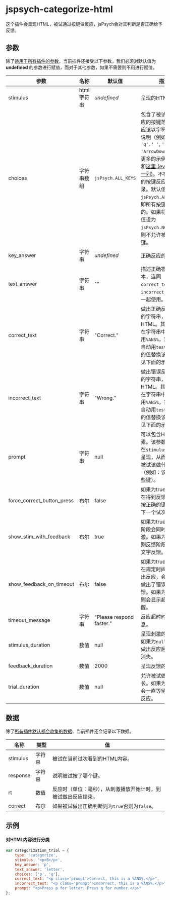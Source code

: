 # jspsych-categorize-html

这个插件会呈现HTML，被试通过按键做反应，jsPsych会对其判断是否正确给予反馈。

## 参数

除了[适用于所有插件的参数](/overview/plugins.html#parameters-available-in-all-plugins)，当前插件还接受以下参数。我们必须对默认值为 **undefined** 的参数进行赋值，而对于其他参数，如果不需要则不用进行赋值。

| 参数                       | 名称             | 默认值                   | 描述                                                         |
| -------------------------- | ---------------- | ------------------------ | ------------------------------------------------------------ |
| stimulus                   | html字符串       | *undefined*              | 呈现的HTML内容                        |
| choices                        | 字符串数组 | `jsPsych.ALL_KEYS` | 包含了被试可以做反应的按键范围。按键应该以字符串的形式说明（例如：`'a'`, `'q'`, `' '`, `'Enter'`, `'ArrowDown'`）—— 更多的示例参见[这里](https://developer.mozilla.org/en-US/docs/Web/API/KeyboardEvent/key/Key_Values)和[这里 (event.key一列)](https://www.freecodecamp.org/news/javascript-keycode-list-keypress-event-key-codes/)。不在范围内的按键反应不会被记录。默认值是`jsPsych.ALL_KEYS`，即所有按键都是有效的。如果将当前参数值设为`jsPsych.NO_KEYS`，则不允许被试按任何键。 |
| key_answer                     | 字符串     | *undefined*        | 正确反应的按键名。                                           |
| text_answer                    | 字符串     | ""                 | 描述正确答案的文本，连同`correct_text`和`incorrect_text`参数一起使用。 |
| correct_text                   | 字符串     | "Correct."         | 做出正确反应时呈现的字符串，可以包含HTML。其中，可以在字符串中使用`%ANS%`，实验中会自动用`test_answer`的值替换该部分（详见下面的示例）。 |
| incorrect_text                 | 字符串     | "Wrong."           | 做出错误反应时呈现的字符串，可以包含HTML。其中，可以在字符串中使用`%ANS%`，实验中会自动用`test_answer`的值替换该部分（详见下面的示例）。 |
| prompt                     | 字符串           | null                     | 可以包含HTML元素。该参数的内容会在`stimulus`下面进行呈现，从而起到提示被试该做什么的作用（例如：该按哪个/些键）。 |
| force_correct_button_press | 布尔          | false                    | 如果为true，则被试在得到反馈后必须再按正确的键才能进行下一个试次。 |
| show_stim_with_feedback    | 布尔        | true                     | 如果为true，则反馈阶段会同时呈现刺激。如果为false，则反馈阶段只会呈现文字反馈。 |
| show_feedback_on_timeout   | 布尔        | false                    | 如果为true，若被试在规定时间内没有做出反应，会呈现被试做出了错误反应的反馈。如果为false，则会显示超时的提醒。 |
| timeout_message            | 字符串        | "Please respond faster." | 反应超时时呈现的消息。 |
| stimulus_duration          | 数值        | null                     | 呈现刺激的毫秒数。如果为`null`，则被试做出反应后刺激才会消失。 |
| feedback_duration          | 数值          | 2000                     | 呈现反馈的毫秒数。    |
| trial_duration             | 数值        | null                     | 允许被试做反应的时长。如果为`null`，则会一直等待被试做出反应。 |

## 数据

除了[所有插件默认都会收集的数据](/overview/plugins.html#data-collected-by-all-plugins)，当前插件还会记录以下数据。

| 名称     | 类型    | 值                                                           |
| -------- | ------- | ------------------------------------------------------------ |
| stimulus | 字符串  | 被试在当前试次看到的HTML内容。 |
| response | 字符串 | 说明被试按了哪个键。                                         |
| rt       | 数值   | 反应时（单位：毫秒），从刺激播放开始计时，到被试做出反应结束。 |
| correct  | 布尔   | 如果被试做出正确判断则为`true`否则为`false`。                |

## 示例

#### 对HTML内容进行分类

```javascript
var categorization_trial = {
    type: 'categorize',
    stimulus: '<p>B</p>',
    key_answer: 'p',
    text_answer: 'letter',
    choices: ['p', 'q'],
    correct_text: "<p class='prompt'>Correct, this is a %ANS%.</p>",
    incorrect_text: "<p class='prompt'>Incorrect, this is a %ANS%.</p>",
    prompt: "<p>Press p for letter. Press q for number.</p>"
};
```


